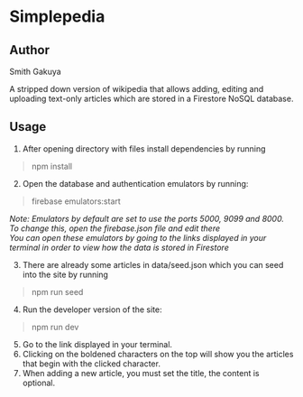 # Simplepedia

## Author
Smith Gakuya

A stripped down version of wikipedia that allows adding, editing and uploading text-only articles which are stored in a Firestore NoSQL database. 

## Usage
1. After opening directory with files install dependencies by running
> npm install
2. Open the database and authentication emulators by running:
> firebase emulators:start    

*Note: Emulators by default are set to use the ports 5000, 9099 and 8000. To change this, open the firebase.json file and edit there*   
*You can open these emulators by going to the links displayed in your terminal in order to view how the data is stored in Firestore*    

3. There are already some articles in data/seed.json which you can seed into the site by running   
> npm run seed
4. Run the developer version of the site:
> npm run dev
5. Go to the link displayed in your terminal.
6. Clicking on the boldened characters on the top will show you the articles that begin with the clicked character.
7. When adding a new article, you must set the title, the content is optional.


